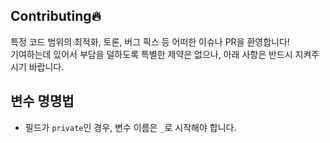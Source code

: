 ## Contributing🔥

특정 코드 범위의 최적화, 토론, 버그 픽스 등 어떠한 이슈나 PR을 환영합니다!  
기여하는데 있어서 부담을 덜하도록 특별한 제약은 없으나, 아래 사항은 반드시 지켜주시기 바랍니다.

## 변수 명명법

- 필드가 `private`인 경우, 변수 이름은 `_`로 시작해야 합니다.

